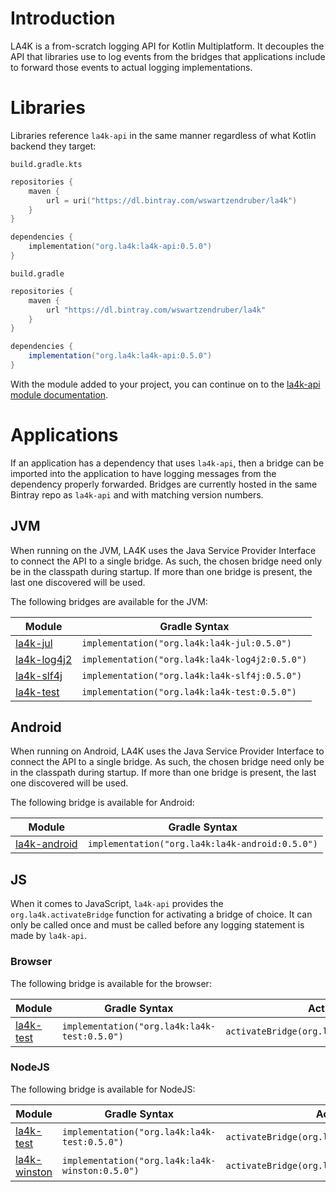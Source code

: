 # Introduction

LA4K is a from-scratch logging API for Kotlin Multiplatform. It decouples the API that libraries
use to log events from the bridges that applications include to forward those events to actual
logging implementations.

# Libraries

Libraries reference `la4k-api` in the same manner regardless of what Kotlin backend they target:

`build.gradle.kts`
```kotlin
repositories {
    maven {
        url = uri("https://dl.bintray.com/wswartzendruber/la4k")
    }
}

dependencies {
    implementation("org.la4k:la4k-api:0.5.0")
}
```

`build.gradle`
```groovy
repositories {
    maven {
        url "https://dl.bintray.com/wswartzendruber/la4k"
    }
}

dependencies {
    implementation("org.la4k:la4k-api:0.5.0")
}
```

With the module added to your project, you can continue on to the
[la4k-api module documentation](la4k-api/README.md).

# Applications

If an application has a dependency that uses `la4k-api`, then a bridge can be imported into the
application to have logging messages from the dependency properly forwarded. Bridges are
currently hosted in the same Bintray repo as `la4k-api` and with matching version numbers.

## JVM

When running on the JVM, LA4K uses the Java Service Provider Interface to connect the API to a
single bridge. As such, the chosen bridge need only be in the classpath during startup. If more
than one bridge is present, the last one discovered will be used.

The following bridges are available for the JVM:

| Module                               | Gradle Syntax                                  |
|--------------------------------------|------------------------------------------------|
| [la4k-jul](la4k-jul/README.md)       | `implementation("org.la4k:la4k-jul:0.5.0")`    |
| [la4k-log4j2](la4k-log4j2/README.md) | `implementation("org.la4k:la4k-log4j2:0.5.0")` |
| [la4k-slf4j](la4k-slf4j/README.md)   | `implementation("org.la4k:la4k-slf4j:0.5.0")`  |
| [la4k-test](la4k-test/README.md)     | `implementation("org.la4k:la4k-test:0.5.0")`   |

## Android

When running on Android, LA4K uses the Java Service Provider Interface to connect the API to a
single bridge. As such, the chosen bridge need only be in the classpath during startup. If more
than one bridge is present, the last one discovered will be used.

The following bridge is available for Android:

| Module                                 | Gradle Syntax                                   |
|----------------------------------------|-------------------------------------------------|
| [la4k-android](la4k-android/README.md) | `implementation("org.la4k:la4k-android:0.5.0")` |

## JS

When it comes to JavaScript, `la4k-api` provides the `org.la4k.activateBridge` function for
activating a bridge of choice. It can only be called once and must be called before any logging
statement is made by `la4k-api`.

### Browser

The following bridge is available for the browser:

| Module                           | Gradle Syntax                                | Activation
|----------------------------------|----------------------------------------------|----------------------------------------------|
| [la4k-test](la4k-test/README.md) | `implementation("org.la4k:la4k-test:0.5.0")` | `activateBridge(org.la4k.test.TestBridge())` |

### NodeJS

The following bridge is available for NodeJS:

| Module                                 | Gradle Syntax                                   | Activation                                      |
|----------------------------------------|-------------------------------------------------|-------------------------------------------------|
| [la4k-test](la4k-test/README.md)       | `implementation("org.la4k:la4k-test:0.5.0")`    | `activateBridge(org.la4k.test.TestBridge())`    |
| [la4k-winston](la4k-winston/README.md) | `implementation("org.la4k:la4k-winston:0.5.0")` | `activateBridge(org.la4k.test.WinstonBridge())` |
